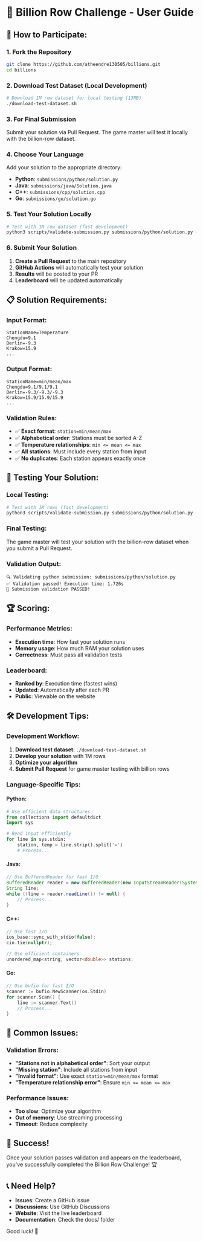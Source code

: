 # 🚀 Billion Row Challenge - User Guide

## 🎯 **How to Participate:**

### **1. Fork the Repository**
```bash
git clone https://github.com/atheendre130505/billions.git
cd billions
```

### **2. Download Test Dataset (Local Development)**
```bash
# Download 1M row dataset for local testing (13MB)
./download-test-dataset.sh
```

### **3. For Final Submission**
Submit your solution via Pull Request. The game master will test it locally with the billion-row dataset.

### **4. Choose Your Language**
Add your solution to the appropriate directory:
- **Python**: `submissions/python/solution.py`
- **Java**: `submissions/java/Solution.java`
- **C++**: `submissions/cpp/solution.cpp`
- **Go**: `submissions/go/solution.go`

### **5. Test Your Solution Locally**
```bash
# Test with 1M row dataset (fast development)
python3 scripts/validate-submission.py submissions/python/solution.py --language python --input data/measurements_1m.txt
```

### **6. Submit Your Solution**
1. **Create a Pull Request** to the main repository
2. **GitHub Actions** will automatically test your solution
3. **Results** will be posted to your PR
4. **Leaderboard** will be updated automatically

## 📋 **Solution Requirements:**

### **Input Format:**
```
StationName=Temperature
Chengdu=9.1
Berlin=-9.3
Krakow=15.9
...
```

### **Output Format:**
```
StationName=min/mean/max
Chengdu=9.1/9.1/9.1
Berlin=-9.3/-9.3/-9.3
Krakow=15.9/15.9/15.9
...
```

### **Validation Rules:**
- ✅ **Exact format**: `station=min/mean/max`
- ✅ **Alphabetical order**: Stations must be sorted A-Z
- ✅ **Temperature relationships**: `min <= mean <= max`
- ✅ **All stations**: Must include every station from input
- ✅ **No duplicates**: Each station appears exactly once

## 🧪 **Testing Your Solution:**

### **Local Testing:**
```bash
# Test with 1M rows (fast development)
python3 scripts/validate-submission.py submissions/python/solution.py --language python --input data/measurements_1m.txt
```

### **Final Testing:**
The game master will test your solution with the billion-row dataset when you submit a Pull Request.

### **Validation Output:**
```
🔍 Validating python submission: submissions/python/solution.py
✅ Validation passed! Execution time: 1.726s
🎉 Submission validation PASSED!
```

## 🏆 **Scoring:**

### **Performance Metrics:**
- **Execution time**: How fast your solution runs
- **Memory usage**: How much RAM your solution uses
- **Correctness**: Must pass all validation tests

### **Leaderboard:**
- **Ranked by**: Execution time (fastest wins)
- **Updated**: Automatically after each PR
- **Public**: Viewable on the website

## 🛠️ **Development Tips:**

### **Development Workflow:**
1. **Download test dataset**: `./download-test-dataset.sh`
2. **Develop your solution** with 1M rows
3. **Optimize your algorithm**
4. **Submit Pull Request** for game master testing with billion rows

### **Language-Specific Tips:**

#### **Python:**
```python
# Use efficient data structures
from collections import defaultdict
import sys

# Read input efficiently
for line in sys.stdin:
    station, temp = line.strip().split('=')
    # Process...
```

#### **Java:**
```java
// Use BufferedReader for fast I/O
BufferedReader reader = new BufferedReader(new InputStreamReader(System.in));
String line;
while ((line = reader.readLine()) != null) {
    // Process...
}
```

#### **C++:**
```cpp
// Use fast I/O
ios_base::sync_with_stdio(false);
cin.tie(nullptr);

// Use efficient containers
unordered_map<string, vector<double>> stations;
```

#### **Go:**
```go
// Use bufio for fast I/O
scanner := bufio.NewScanner(os.Stdin)
for scanner.Scan() {
    line := scanner.Text()
    // Process...
}
```

## 🚨 **Common Issues:**

### **Validation Errors:**
- **"Stations not in alphabetical order"**: Sort your output
- **"Missing station"**: Include all stations from input
- **"Invalid format"**: Use exact `station=min/mean/max` format
- **"Temperature relationship error"**: Ensure `min <= mean <= max`

### **Performance Issues:**
- **Too slow**: Optimize your algorithm
- **Out of memory**: Use streaming processing
- **Timeout**: Reduce complexity

## 🎉 **Success!**

Once your solution passes validation and appears on the leaderboard, you've successfully completed the Billion Row Challenge! 🏆

## 📞 **Need Help?**

- **Issues**: Create a GitHub issue
- **Discussions**: Use GitHub Discussions
- **Website**: Visit the live leaderboard
- **Documentation**: Check the docs/ folder

Good luck! 🚀
